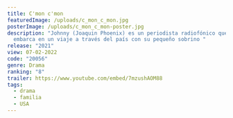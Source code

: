 ```yaml
---
title: C'mon c'mon
featuredImage: /uploads/c_mon_c_mon.jpg
posterImage: /uploads/c_mon_c_mon-poster.jpg
description: "Johnny (Joaquin Phoenix) es un periodista radiofónico que se
  embarca en un viaje a través del país con su pequeño sobrino "
release: "2021"
view: 07-02-2022
code: "20056"
genre: Drama
ranking: "8"
trailer: https://www.youtube.com/embed/7mzushAOM88
tags:
  - drama
  - familia
  - USA
---
```

